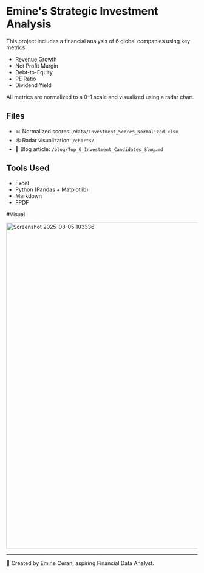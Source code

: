 
# Emine's Strategic Investment Analysis 

This project includes a financial analysis of 6 global companies using key metrics:

- Revenue Growth
- Net Profit Margin
- Debt-to-Equity
- PE Ratio
- Dividend Yield

All metrics are normalized to a 0–1 scale and visualized using a radar chart.

## Files
- 📊 Normalized scores: `/data/Investment_Scores_Normalized.xlsx`
- 🕸️ Radar visualization: `/charts/`
- 📘 Blog article: `/blog/Top_6_Investment_Candidates_Blog.md`

## Tools Used
- Excel
- Python (Pandas + Matplotlib)
- Markdown
- FPDF

#Visual 

<img width="1104" height="857" alt="Screenshot 2025-08-05 103336" src="https://github.com/user-attachments/assets/4e0db30a-e8ba-4677-a745-7a684b98885f" />

---

📌 Created by Emine Ceran, aspiring Financial Data Analyst.
